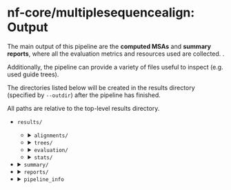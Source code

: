 # nf-core/multiplesequencealign: Output

The main output of this pipeline are the **computed MSAs** and **summary reports**, where all the evaluation metrics and resources used are collected. .

Additionally, the pipeline can provide a variety of files useful to inspect (e.g. used guide trees).

The directories listed below will be created in the results directory (specified by `--outdir`) after the pipeline has finished.

All paths are relative to the top-level results directory.

- `results/`

  - <details markdown="1">
    <summary><code>alignments/</code></summary>
      <b>MSA computed.</b>

    Each subdirectory is named after the sample id. It contains all the computed alignments for the given sample. The filename is built with the informations of the input file used and the tool(s).

    - <code>{SampleID}/{SampleID}_{Tree}\_args-{Tree_args}_{MSA}\_args-{MSA_args}.aln</code>.

    </details>

  - <details markdown="1">
    <summary><code>trees/</code></summary>

    <b>Rendered guide trees </b>

    If you have explicitly enabled the computation of guide trees via the toolsheet to be used by the MSA tool, these guide trees will be generated and stored in the trees directory.

    Each subdirectory is named after the sample id. It contains all the computed trees for the given sample. The filename is built with the informations of the input file used and the tool(s).

    - <code>{SampleID}/{SampleID}\_{Tree}\_args-{Tree_args}.dnd</code>.

    </details>

  - <details markdown="1">
    <summary><code>evaluation/</code></summary>

    <b>Computed evaluation statistics.</b>

    - <code>tcoffee_irmsd/</code>: directory containing the files with the complete iRMSD files. If `--calc_irmsd` is specified.
    - <code>tcoffee_tcs/</code>: directory containing the files with the complete TCS files. If `--calc_tcs` is specified.
    - <code>complete_summary_eval.csv</code>: csv file containing the summary of all evaluation metrics for each input file.
    </details>

  - <details markdown="1">
    <summary><code>stats/</code></summary>
    <b> Computed statistics about the input files </b>

    (e.g length of the sequences, number of the sequences, etc.).

    - <code>stats/</code>

      - <code>complete_summary_stats.csv</code>: csv file containing the summary for all the statistics computed on the input file.
      - <code>sequences/</code>
        - <code>seqstats/\*\_seqstats.csv</code>: file containing the sequence input length for each sequence in the family defined by the file name. If <code>--calc_seq_stats</code> is specified.
        - <code>perc_sim/\*.txt</code>: file containing the pairwise sequence similarity for all input sequences. If <code>--calc_sim</code> is specified.
      - <code>structures/</code>
        - <code>plddt/\*\_full_plddt.csv</code>: file containing the plddt of the structures for each sequence in the input file. If <code>--extract_plddt</code> is specified.
        </details>

    - <details markdown="1">
      <summary><code>summary/</code></summary>
        <b> CSV file with the summary of all statistics, evaluation metrics and resources used by each combination of tools </b>

      - <code>complete_summary_stats_with_trace.csv</code>: csv file containing the content of complete_summary_stats merged with the information of the trace file. This will not contain the resources usage running with <code>-resume</code>.
      </details>

    - <details markdown="1">
      <summary><code>reports/</code></summary>
      <b>QC and visualization reports.</b>

      - <details markdown="2">
          <summary><code>multiqc</code></summary>

        <b> MultiQC summary </b>

        <a href="http://multiqc.info">MultiQC</a> is a visualization tool that generates a single HTML report summarising all samples in your project. Most of the pipeline QC results are visualised in the report and further statistics are available in the report data directory.

        Results generated by MultiQC collate pipeline QC from supported tools e.g. FastQC. The pipeline has special steps which also allow the software versions to be reported in the MultiQC output for future traceability. For more information about how to use MultiQC reports, see <a href="http://multiqc.info">multiqc.info</a>.

        - <code>reports/multiqc/</code> - <code>multiqc_report.html</code>: a standalone HTML file that can be viewed in your web browser. - <code>multiqc_data/</code>: directory containing parsed statistics from the different tools used in the pipeline. - <code>multiqc_plots/</code>: directory containing static images from the report in various formats.
        </details>

      - <details markdown="2">
          <summary><code>visualisation</code></summary>
            <b>Foldmason</b> report for the visualization of the alignment and the protein structures.
            Only available if structures were provided as input.

        - <code>reports/visualization/</code>
        - <code>{SampleID}_{Tree}\_args-{Tree_args}_{MSA}\_args-{MSA_args}.html</code>: foldmason HTML report.
        </details>

      - <details markdown="1">
          <summary> <code>shiny_app/</code></summary>

        <b> A Shiny app is created to explore interactively your results </b>.

        A shiny app is prepared to visualize the summary statistics and evaluation of the produced alignments (skip with <code>--skip_shiny</code>).

        To run the Shiny app use the following commands from the results directory:

        <code>cd shiny_app</code>

        <code>./run.sh</code>

        Be aware that you have to have <a href="https://shiny.posit.co/py/">shiny</a> installed to access this feature.

        - <code>run.sh</code>: executable to start the shiny app.
        - <code>_.py_</code>: shiny app files.
        - <code>\*.csv</code>: csv file used by shiny app.
        </details>
        </details>

      - <details markdown="1">
          <summary><code>pipeline_info</code></summary>
          <b>Extra information about the pipeline execution.</b>

        - Reports generated by Nextflow: <code>execution_report.html</code>, <code>execution_timeline.html</code>, <code>execution_trace.txt</code> and <code>pipeline_dag.dot</code>, <code>pipeline_dag.svg</code>.
        - Reports generated by the pipeline: <code>pipeline_report.html</code>, <code>pipeline_report.txt</code> and <code>software_versions.yml</code>. The <code>pipeline_report\*</code> files will only be present if the <code>--email</code>, <code>--email_on_fail</code> parameter's are used when running the pipeline.
        - Reformatted samplesheet files used as input to the pipeline: <code>samplesheet.valid.csv</code>.
        - Parameters used by the pipeline run: <code>params.json</code>.
        <a href="https://www.nextflow.io/docs/latest/tracing.html">Nextflow</a> provides excellent functionality for generating various reports relevant to the running and execution of the pipeline. This will allow you to troubleshoot errors with the running of the pipeline, and also provide you with other information such as launch commands, run times and resource usage.
        </details>

  </details>

